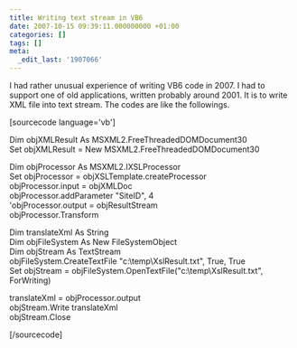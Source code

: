 ```yaml
---
title: Writing text stream in VB6
date: 2007-10-15 09:39:11.000000000 +01:00
categories: []
tags: []
meta:
  _edit_last: '1907066'
---
```

<p>I had rather unusual experience of writing VB6 code in 2007. I had to support one of old applications, written probably around 2001. It is to write XML file into text stream. The codes are like the followings.</p>
<p>[sourcecode language='vb']</p>
<p>Dim objXMLResult As MSXML2.FreeThreadedDOMDocument30<br />
Set objXMLResult = New MSXML2.FreeThreadedDOMDocument30</p>
<p>Dim objProcessor As MSXML2.IXSLProcessor<br />
Set objProcessor = objXSLTemplate.createProcessor<br />
objProcessor.input = objXMLDoc<br />
objProcessor.addParameter "SiteID", 4<br />
'objProcessor.output = objResultStream<br />
objProcessor.Transform</p>
<p>Dim translateXml As String<br />
Dim objFileSystem As New FileSystemObject<br />
Dim objStream As TextStream<br />
objFileSystem.CreateTextFile "c:\temp\XslResult.txt", True, True<br />
Set objStream = objFileSystem.OpenTextFile("c:\temp\XslResult.txt", ForWriting)</p>
<p>translateXml = objProcessor.output<br />
objStream.Write translateXml<br />
objStream.Close</p>
<p>[/sourcecode]</p>
